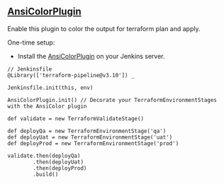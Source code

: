 ## [AnsiColorPlugin](../src/AnsiColorPlugin.groovy)

Enable this plugin to color the output for terraform plan and apply.

One-time setup:
* Install the [AnsiColorPlugin](https://wiki.jenkins.io/display/JENKINS/AnsiColor+Plugin) on your Jenkins server.

```
// Jenkinsfile
@Library(['terraform-pipeline@v3.10']) _

Jenkinsfile.init(this, env)

AnsiColorPlugin.init() // Decorate your TerraformEnvironmentStages with the AnsiColor plugin

def validate = new TerraformValidateStage()

def deployQa = new TerraformEnvironmentStage('qa')
def deployUat = new TerraformEnvironmentStage('uat')
def deployProd = new TerraformEnvironmentStage('prod')

validate.then(deployQa)
        .then(deployUat)
        .then(deployProd)
        .build()
```
